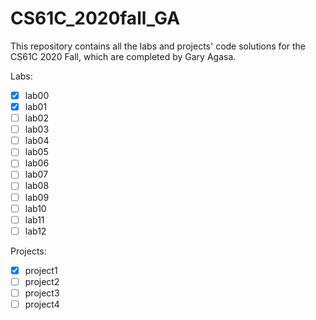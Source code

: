 # CS61C_2020fall_GA
This repository contains all the labs and projects' code solutions for the CS61C 2020 Fall, which are completed by Gary Agasa.

Labs:
- [x] lab00
- [x] lab01
- [ ] lab02
- [ ] lab03
- [ ] lab04
- [ ] lab05
- [ ] lab06
- [ ] lab07
- [ ] lab08
- [ ] lab09
- [ ] lab10
- [ ] lab11
- [ ] lab12

Projects:
- [x] project1
- [ ] project2
- [ ] project3
- [ ] project4
